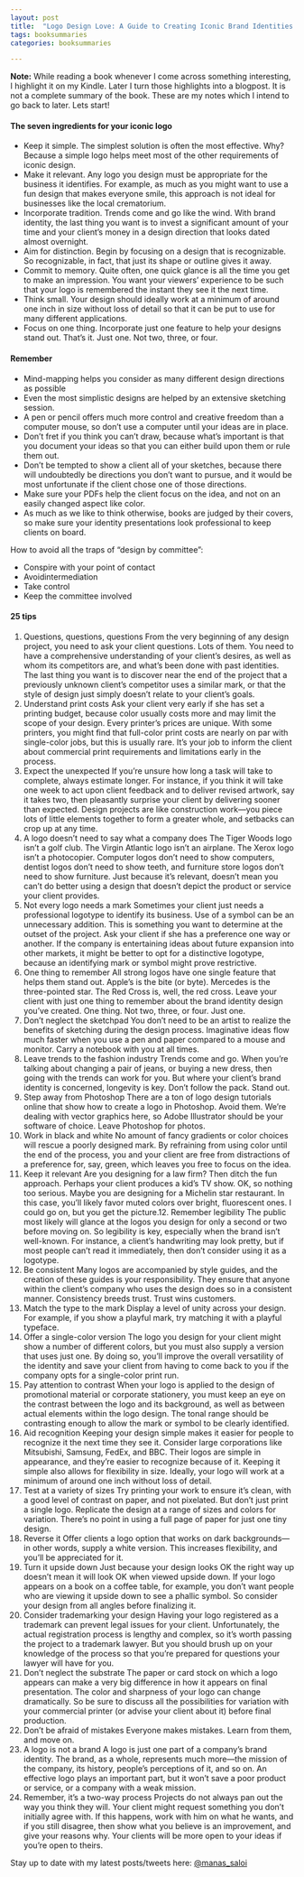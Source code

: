 ```yaml
---
layout: post
title:  "Logo Design Love: A Guide to Creating Iconic Brand Identities - David Airey"
tags: booksummaries
categories: booksummaries

---
```


**Note:** While reading a book whenever I come across something interesting, I highlight it on my Kindle. Later I turn those highlights into a blogpost. It is not a complete summary of the book. These are my notes which I intend to go back to later. Lets start!

#### The seven ingredients for your iconic logo

* Keep it simple. The simplest solution is often the most effective. Why? Because a simple logo helps meet most of the other requirements of iconic design.
* Make it relevant. Any logo you design must be appropriate for the business it identifies. For example, as much as
you might want to use a fun design that makes everyone smile, this approach is not ideal for businesses like the local crematorium.
* Incorporate tradition. Trends come and go like the wind. With brand identity, the last thing you want is to invest a significant amount of your time and your client’s money in a design direction that looks dated almost overnight.
* Aim for distinction. Begin by focusing on a design that is recognizable. So recognizable, in fact, that just its shape or outline gives it away.
* Commit to memory. Quite often, one quick glance is all the time you get to make an impression. You want your viewers’ experience to be such that your logo is remembered the instant they see it the next time.
* Think small. Your design should ideally work at a minimum of around one inch in size without loss of detail so that it can be put to use for many different applications.
* Focus on one thing. Incorporate just one feature to help your designs stand out. That’s it. Just one. Not two, three, or four.

#### Remember

* Mind-mapping helps you consider as many different design directions as possible
* Even the most simplistic designs are helped by an extensive sketching session.
* A pen or pencil offers much more control and creative freedom than a computer mouse, so don’t use a computer until your ideas are in place.
* Don’t fret if you think you can’t draw, because what’s important is that you document your ideas so that you can either build upon them or rule them out.
* Don’t be tempted to show a client all of your sketches, because there will undoubtedly be directions you don’t want to pursue, and it would be most unfortunate if the client chose one of those directions.
* Make sure your PDFs help the client focus on the idea, and not on an easily changed aspect like color.
* As much as we like to think otherwise, books are judged by their covers, so make sure your identity presentations look professional to keep clients on board.

How to avoid all the traps of “design by committee”:
* Conspire with your point of contact
* Avoidintermediation
* Take control
* Keep the committee involved

#### 25 tips


1. Questions, questions, questions
From the very beginning of any design project, you need to ask your client questions. Lots of them. You need to have a comprehensive understanding of your client’s desires, as well as whom its competitors are, and what’s been done with past identities. The last thing you want is to discover near the end of the project that a previously unknown client’s competitor uses a similar mark, or that the style of design just simply doesn’t relate to your client’s goals.
2. Understand print costs
Ask your client very early if she has set a printing budget, because color usually costs more and may limit the scope
of your design. Every printer’s prices are unique. With some printers, you might find that full-color print costs are nearly on par with single-color jobs, but this is usually rare. It’s your job to inform the client about commercial print requirements and limitations early in the process.
3. Expect the unexpected
If you’re unsure how long a task will take to complete, always estimate longer. For instance, if you think it will take one week to act upon client feedback and to deliver revised artwork, say it takes two, then pleasantly surprise your client by delivering sooner than expected. Design projects are like construction work—you piece lots of little elements together to form a greater whole, and setbacks can crop up at any time.
4. A logo doesn’t need to say what a company does
The Tiger Woods logo isn’t a golf club. The Virgin Atlantic logo isn’t an airplane. The Xerox logo isn’t a photocopier.
Computer logos don’t need to show computers, dentist logos don’t need to show teeth, and furniture store logos don’t need to show furniture.
Just because it’s relevant, doesn’t mean you can’t do better using a design that doesn’t depict the product or service your client provides.
5. Not every logo needs a mark
Sometimes your client just needs a professional logotype to identify its business. Use of a symbol can be an unnecessary addition.
This is something you want to determine at the outset of the project. Ask your client if she has a preference one way or another. If the company is entertaining ideas about future expansion into other markets, it might be better to opt for a distinctive logotype, because an identifying mark or symbol might prove restrictive.
6. One thing to remember
All strong logos have one single feature that helps them stand out. Apple’s is the bite (or byte). Mercedes is the three-pointed star. The Red Cross is, well, the red cross.
Leave your client with just one thing to remember about the brand identity design you’ve created.
One thing. Not two, three, or four. Just one.
7. Don’t neglect the sketchpad
You don’t need to be an artist to realize the benefits of sketching during the design process. Imaginative ideas flow much faster when you use a pen and paper compared to a mouse and monitor. Carry a notebook with you at all times.
8. Leave trends to the fashion industry
Trends come and go. When you’re talking about changing a pair of jeans, or buying a new dress, then going with the trends can work for you. But where your client’s brand identity is concerned, longevity is key.
Don’t follow the pack. Stand out.
9. Step away from Photoshop
There are a ton of logo design tutorials online that show how to create a logo in Photoshop. Avoid them. We’re dealing with vector graphics here, so Adobe Illustrator should be your software of choice. Leave Photoshop for photos.
10. Work in black and white
No amount of fancy gradients or color choices will rescue a poorly designed mark.
By refraining from using color until the end of the process, you and your client are free from distractions of a preference for, say, green, which leaves you free to focus on the idea.
11. Keep it relevant
Are you designing for a law firm? Then ditch the fun approach. Perhaps your client produces a kid’s TV show. OK, so nothing too serious. Maybe you are designing for a Michelin star restaurant. In this case, you’ll likely favor muted colors over bright, fluorescent ones. I could go on, but you get the picture.12. Remember legibility
The public most likely will glance at the logos you design for only a second or two before moving on. So legibility is key, especially when the brand isn’t well-known. For instance, a client’s handwriting may look pretty, but if most people can’t read it immediately, then don’t consider using it as a logotype.
13. Be consistent
Many logos are accompanied by style guides, and the creation of these guides is your responsibility. They ensure that anyone within the client’s company who uses the design does so in
a consistent manner. Consistency breeds trust. Trust wins customers.
14. Match the type to the mark
Display a level of unity across your design. For example, if you show a playful mark, try matching it with a playful typeface.
15. Offer a single-color version
The logo you design for your client might show a number of different colors, but you must also supply a version that uses just one. By doing so, you’ll improve the overall versatility of the identity and save your client from having to come back to you if the company opts for a single-color print run.
16. Pay attention to contrast
When your logo is applied to the design of promotional material or corporate stationery, you must keep an eye on the contrast between the logo and its background, as well as between actual elements within the logo design. The tonal range should be contrasting enough to allow the mark or symbol to be clearly identified.
17. Aid recognition
Keeping your design simple makes it easier for people
to recognize it the next time they see it. Consider large corporations like Mitsubishi, Samsung, FedEx, and BBC. Their logos are simple in appearance, and they’re easier to recognize because of it. Keeping it simple also allows for flexibility in size. Ideally, your logo will work at a minimum of around one inch without loss of detail.
18. Test at a variety of sizes
Try printing your work to ensure it’s clean, with a good level of contrast on paper, and not pixelated. But don’t just print a single logo. Replicate the design at a range of sizes and colors for variation. There’s no point in using a full page of paper for just one tiny design.
19. Reverse it
Offer clients a logo option that works on dark backgrounds— in other words, supply a white version. This increases flexibility, and you’ll be appreciated for it.
20. Turn it upside down
Just because your design looks OK the right way up doesn’t mean it will look OK when viewed upside down. If your logo appears on a book on a coffee table, for example, you don’t want people who are viewing it upside down to see a phallic symbol. So consider your design from all angles before finalizing it.
21. Consider trademarking your design
Having your logo registered as a trademark can prevent legal issues for your client. Unfortunately, the actual registration process is lengthy and complex, so it’s worth passing the project to a trademark lawyer. But you should brush up on your knowledge of the process so that you’re prepared for questions your lawyer will have for you.
22. Don’t neglect the substrate
The paper or card stock on which a logo appears can make
a very big difference in how it appears on final presentation. The color and sharpness of your logo can change dramatically. So be sure to discuss all the possibilities for variation with your commercial printer (or advise your client about it) before final production.
23. Don’t be afraid of mistakes
Everyone makes mistakes. Learn from them, and move on.
24. A logo is not a brand
A logo is just one part of a company’s brand identity. The brand, as a whole, represents much more—the mission of the company, its history, people’s perceptions of it, and so on. An effective logo plays an important part, but it won’t save a poor product or service, or a company with a weak mission.
25. Remember, it’s a two-way process
Projects do not always pan out the way you think they will. Your client might request something you don’t initially agree with. If this happens, work with him on what he wants, and if you still disagree, then show what you believe is an improvement, and give your reasons why. Your clients will be more open to your ideas if you’re open to theirs.


Stay up to date with my latest posts/tweets here: [@manas_saloi](http://twitter.com/manas_saloi)
